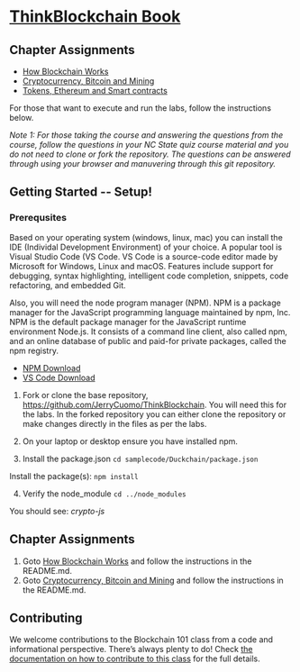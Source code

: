 # [ThinkBlockchain Book](https://www.amazon.com/Think-Blockchain-students-blockchains-evolution/dp/1667855573)

## Chapter Assignments     


- [How Blockchain Works](https://github.com/JerryCuomo/ThinkBlockchain/tree/main/How%20Blockchain%20Works)
- [Cryptocurrency, Bitcoin and Mining](https://github.com/JerryCuomo/ThinkBlockchain/tree/main/Cryptocurrency%2C%20Bitcoin%20and%20Mining)
- [Tokens, Ethereum and Smart contracts](https://github.com/JerryCuomo/ThinkBlockchain/tree/main/Tokens%2C%20Ethereum%20and%20Smart%20Contracts)

For those that want to execute and run the labs, follow the instructions below.    

*Note 1: 
For those taking the course and answering the questions from the course, follow the questions in your NC State quiz course material and you do not need to clone or fork the repository. The questions can be answered through using your browser and manuvering through this git repository.*
 
## Getting Started -- Setup!

### Prerequsites
Based on your operating system (windows, linux, mac) you can install the IDE (Individal Development Environment) of your choice.  A popular tool is Visual Studio Code (VS Code.  VS Code is a source-code editor made by Microsoft for Windows, Linux and macOS. Features include support for debugging, syntax highlighting, intelligent code completion, snippets, code refactoring, and embedded Git.   

Also, you will need the node program manager (NPM).  NPM is a package manager for the JavaScript programming language maintained by npm, Inc. NPM is the default package manager for the JavaScript runtime environment Node.js. It consists of a command line client, also called npm, and an online database of public and paid-for private packages, called the npm registry. 

* [NPM Download](https://docs.npmjs.com/downloading-and-installing-node-js-and-npm)
* [VS Code Download](https://code.visualstudio.com/download)

 
1.  Fork or clone the base repository, https://github.com/JerryCuomo/ThinkBlockchain.  You will need this for the labs.  In the forked repository you can either clone the repository or make changes directly in the files as per the labs.    

2.  On your laptop or desktop ensure you have installed npm.  

3.  Install the package.json
`cd samplecode/Duckchain/package.json`

Install the package(s):
`npm install`

4.  Verify the node_module
`cd ../node_modules`

You should see: *crypto-js*

## Chapter Assignments
1.  Goto [How Blockchain Works](https://github.com/JerryCuomo/ThinkBlockchain/tree/main/How%20Blockchain%20Works) and follow the instructions in the  README.md.
2.  Goto [Cryptocurrency, Bitcoin and Mining](https://github.com/JerryCuomo/ThinkBlockchain/tree/main/Cryptocurrency%2C%20Bitcoin%20and%20Mining) and follow the instructions in the README.md.      
 
## Contributing

We welcome contributions to the Blockchain 101 class from a code and informational perspective.
There’s always plenty to do! Check [the documentation on how to contribute to this class](http://yahoo.com)
for the full details.
